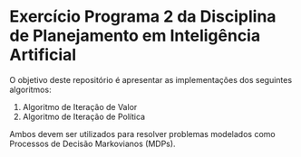# Exercício Programa 2 da Disciplina de Planejamento em Inteligência Artificial

O objetivo deste repositório é apresentar as implementações dos seguintes algoritmos:
1. Algoritmo de Iteração de Valor
2. Algoritmo de Iteração de Política

Ambos devem ser utilizados para resolver problemas modelados como Processos de Decisão Markovianos (MDPs).
